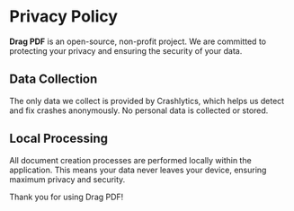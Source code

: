 # Privacy Policy

**Drag PDF** is an open-source, non-profit project. We are committed to protecting your privacy and ensuring the security of your data.

## Data Collection

The only data we collect is provided by Crashlytics, which helps us detect and fix crashes anonymously. No personal data is collected or stored.

## Local Processing

All document creation processes are performed locally within the application. This means your data never leaves your device, ensuring maximum privacy and security.

Thank you for using Drag PDF!

